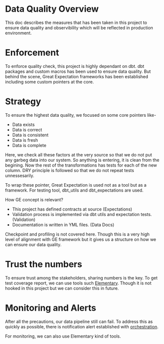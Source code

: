 # Data Quality Overview
This doc describes the measures that has been taken in this project to ensure data quality and observibility which will be reflected in production environment.

# Enforcement
To enforce quality check, this project is highly dependant on dbt. dbt packages and custom macros has been used to ensure data quality. But behind the scene, Great Expectation frameworks has been established including some custom pointers at the core. 

# Strategy
To ensure the highest data quality, we focused on some core pointers like-
- Data exists
- Data is correct
- Data is consistent
- Data is fresh
- Data is complete

Here, we check all these factors at the very source so that we do not put any garbeg data into our system. So anything is entering, it is clean from the begining. Now the rest of the transformations has tests for each of the new column. DRY principle is followed so that we do not repeat tests unnessesarily. 

To wrap these pointer, Great Expectation is used not as a tool but as a framework. For testing tool, dbt_utils and dbt_expectations are used.

How GE concept is relevant? 

- This project has defined contracts at source (Expectations)
- Validation process is implemented via dbt utils and expectation tests. (Validation)
- Documentation is written in YML files. (Data Docs)

Checkpoint and profiling is not covered here. Though this is a very high level of alignment with GE framework but it gives us a structure on how we can ensure our data quality.

# Trust the numbers
To ensure trust among the stakeholders, sharing numbers is the key. To get test coverage report, we can use tools such [Elementary](https://www.elementary-data.com/). Though it is not hooked in this project but we can consider this in future.

# Monitoring and Alerts
After all the precautions, our data pipeline still can fail. To address this as quickly as possible, there is notification alert established with [orchestration](/booking_analytics_orchestration/scripts/slack_notify.py).

For monitoring, we can also use Elementary kind of tools.


